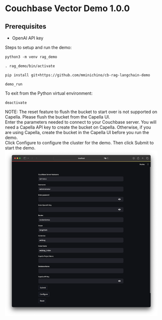 # Couchbase Vector Demo 1.0.0

## Prerequisites
- OpenAI API key

Steps to setup and run the demo:
```
python3 -m venv rag_demo
```
```
. rag_demo/bin/activate
```
```
pip install git+https://github.com/mminichino/cb-rag-langchain-demo
```
```
demo_run
```
To exit from the Python virtual environment:
```
deactivate
```
NOTE: The reset feature to flush the bucket to start over is not supported on Capella. Please flush the bucket from the Capella UI.
<br>
Enter the parameters needed to connect to your Couchbase server. You will need a Capella API key to create the bucket on Capella. Otherwise, if you are using Capella, create the bucket in the Capella UI before you run the demo.
<br>
Click Configure to configure the cluster for the demo. Then click Submit to start the demo.
![Rag Demo](https://raw.githubusercontent.com/mminichino/cb-rag-langchain-demo/main/doc/ragdemo.png)
